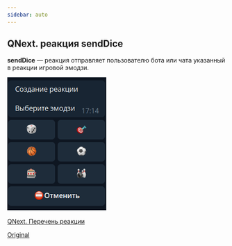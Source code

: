 ```yaml
---
sidebar: auto
---
```


## QNext. реакция sendDice

**sendDice** — реакция отправляет пользователю бота или чата указанный в реакции игровой эмодзи.

![](./1.png)



[QNext. Перечень реакции](/docs-test/ph/reactions)

[Original](https://telegra.ph/QNext-admin-reaction-sendDice-05-09)